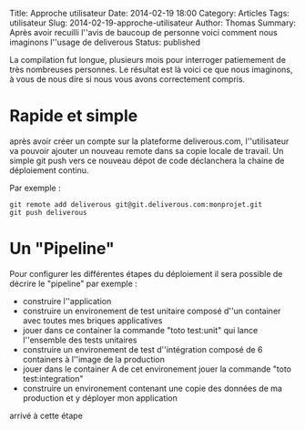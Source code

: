 Title: Approche utilisateur
Date: 2014-02-19 18:00
Category: Articles
Tags: utilisateur
Slug: 2014-02-19-approche-utilisateur
Author: Thomas
Summary: Après avoir recuilli l''avis de baucoup de personne voici comment nous imaginons l''usage de deliverous
Status: published

La compilation fut longue, plusieurs mois pour interroger patiemement de très nombreuses personnes. Le résultat est là voici ce que nous imaginons, à vous de nous dire si nous vous avons correctement compris.


# Rapide et simple

après avoir créer un compte sur la plateforme deliverous.com, l''utilisateur va pouvoir ajouter un nouveau remote dans sa copie locale de travail. Un simple git push vers ce nouveau dépot de code déclanchera la chaine de déploiement continu.

Par exemple : 

    git remote add deliverous git@git.deliverous.com:monprojet.git
    git push deliverous


# Un "Pipeline"

Pour configurer les différentes étapes du déploiement il sera possible de décrire le "pipeline" par exemple : 
- construire l''application
- construire un environement de test unitaire composé d''un container avec toutes mes briques applicatives
- jouer dans ce container la commande "toto test:unit" qui lance l''ensemble des tests unitaires
- construire un environement de test d''intégration composé de 6 containers à l''image de la production
- jouer dans le container A de cet environement jouer la commande "toto test:integration"
- construire un environement contenant une copie des données de ma production et y déployer mon application

arrivé à cette étape 
